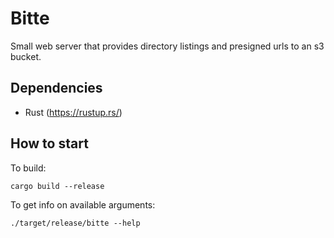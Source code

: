 # Bitte

Small web server that provides directory listings and presigned urls to an s3 bucket.

## Dependencies
* Rust (https://rustup.rs/)

## How to start
To build:
```shell
cargo build --release
```

To get info on available arguments:
```shell
./target/release/bitte --help
```

